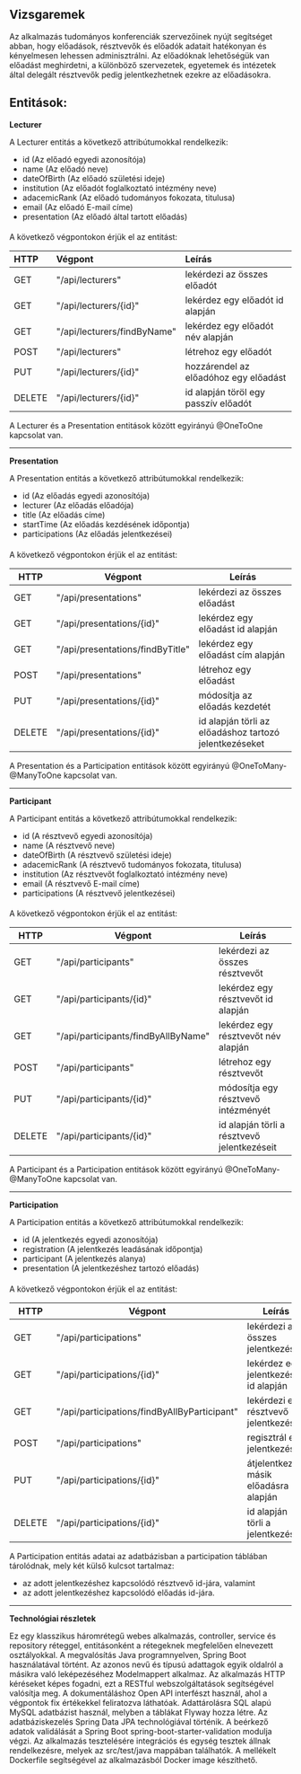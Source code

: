 **Vizsgaremek**
-
Az alkalmazás tudományos konferenciák szervezőinek nyújt segítséget abban, hogy előadások, résztvevők és előadók
adatait hatékonyan és kényelmesen lehessen adminisztrálni. Az előadóknak lehetőségük van előadást meghirdetni, 
a különböző szervezetek, egyetemek és intézetek által delegált résztvevők pedig jelentkezhetnek ezekre az előadásokra.

Entitások:
-
**Lecturer**

A Lecturer entitás a következő attribútumokkal rendelkezik:

* id (Az előadó egyedi azonosítója)
* name (Az előadó neve)
* dateOfBirth (Az előadó születési ideje)
* institution (Az előadót foglalkoztató intézmény neve)
* adacemicRank (Az előadó tudományos fokozata, titulusa)
* email (Az előadó E-mail címe)
* presentation (Az előadó által tartott előadás)
####

A következő végpontokon érjük el az entitást:


| HTTP   | Végpont                     | Leírás                                |
|:-------|:----------------------------|:--------------------------------------|
| GET    | "/api/lecturers"            | lekérdezi az összes előadót           |
| GET    | "/api/lecturers/{id}"       | lekérdez egy előadót id alapján       |
| GET    | "/api/lecturers/findByName" | lekérdez egy előadót név alapján      |
| POST   | "/api/lecturers"            | létrehoz egy előadót                  |
| PUT    | "/api/lecturers/{id}"       | hozzárendel az előadóhoz egy előadást |
| DELETE | "/api/lecturers/{id}"       | id alapján töröl egy passzív előadót  |

A Lecturer és a Presentation entitások között egyirányú @OneToOne kapcsolat van.
***
**Presentation**

A Presentation entitás a következő attribútumokkal rendelkezik:
* id (Az előadás egyedi azonosítója)
* lecturer (Az előadás előadója)
* title (Az előadás címe)
* startTime (Az előadás kezdésének időpontja)
* participations (Az előadás jelentkezései)
####

A következő végpontokon érjük el az entitást:

| HTTP   | Végpont                          | Leírás                                                  |
|--------|----------------------------------|---------------------------------------------------------|
| GET    | "/api/presentations"             | lekérdezi az összes előadást                            |
| GET    | "/api/presentations/{id}"        | lekérdez egy előadást id alapján                        |
| GET    | "/api/presentations/findByTitle" | lekérdez egy előadást cím alapján                       |
| POST   | "/api/presentations"             | létrehoz egy előadást                                   |
| PUT    | "/api/presentations/{id}"        | módosítja az előadás kezdetét                           |
| DELETE | "/api/presentations/{id}"        | id alapján törli az előadáshoz tartozó jelentkezéseket  |


A Presentation és a Participation entitások között egyirányú @OneToMany-@ManyToOne kapcsolat van.
***
**Participant**

A Participant entitás a következő attribútumokkal rendelkezik:
* id (A résztvevő egyedi azonosítója)
* name (A résztvevő neve)
* dateOfBirth (A résztvevő születési ideje)
* adacemicRank (A résztvevő tudományos fokozata, titulusa)
* institution (Az résztvevőt foglalkoztató intézmény neve)
* email (A résztvevő E-mail címe)
* participations (A résztvevő jelentkezései)
####
A következő végpontokon érjük el az entitást:

| HTTP   | Végpont                             | Leírás                                       |
|--------|-------------------------------------|----------------------------------------------|
| GET    | "/api/participants"                 | lekérdezi az összes résztvevőt               |
| GET    | "/api/participants/{id}"            | lekérdez egy résztvevőt id alapján           |
| GET    | "/api/participants/findByAllByName" | lekérdez egy résztvevőt név alapján          |
| POST   | "/api/participants"                 | létrehoz egy résztvevőt                      |
| PUT    | "/api/participants/{id}"            | módosítja egy résztvevő intézményét          |
| DELETE | "/api/participants/{id}"            | id alapján törli a résztvevő jelentkezéseit  |

A Participant és a Participation entitások között egyirányú @OneToMany-@ManyToOne kapcsolat van.
***
**Participation**

A Participation entitás a következő attribútumokkal rendelkezik:
* id (A jelentkezés egyedi azonosítója)
* registration (A jelentkezés leadásának időpontja)
* participant (A jelentkezés alanya)
* presentation (A jelentkezéshez tartozó előadás)
####
A következő végpontokon érjük el az entitást:

| HTTP   | Végpont                                      | Leírás                                   |
|--------|----------------------------------------------|------------------------------------------|
| GET    | "/api/participations"                        | lekérdezi az összes jelentkezést         |
| GET    | "/api/participations/{id}"                   | lekérdez egy jelentkezést id alapján     |
| GET    | "/api/participations/findByAllByParticipant" | lekérdezi egy résztvevő jelentkezéseit   |
| POST   | "/api/participations"                        | regisztrál egy jelentkezést              |
| PUT    | "/api/participations/{id}"                   | átjelentkezés másik előadásra id alapján |
| DELETE | "/api/participations/{id}"                   | id alapján törli a jelentkezést          |


A Participation entitás adatai az adatbázisban a participation táblában tárolódnak, mely két külső kulcsot tartalmaz:
* az adott jelentkezéshez kapcsolódó résztvevő id-jára, valamint 
* az adott jelentkezéshez kapcsolódó előadás id-jára.
***

**Technológiai részletek**

Ez egy klasszikus háromrétegű webes alkalmazás, controller, service és repository réteggel, entitásonként a rétegeknek 
megfelelően elnevezett osztályokkal. A megvalósítás Java programnyelven, Spring Boot használatával történt.
Az azonos nevű és típusú adattagok egyik oldalról a másikra való leképezéséhez Modelmappert alkalmaz.
Az alkalmazás HTTP kéréseket képes fogadni, ezt a RESTful webszolgáltatások segítségével valósítja meg. 
A dokumentáláshoz Open API interfészt használ, ahol a végpontok fix értékekkel feliratozva láthatóak.
Adattárolásra SQL alapú MySQL adatbázist használ, melyben a táblákat Flyway hozza létre. Az adatbáziskezelés 
Spring Data JPA technológiával történik. A beérkező adatok validálását a Spring Boot spring-boot-starter-validation 
modulja végzi. Az alkalmazás tesztelésére integrációs és egység tesztek állnak rendelkezésre, melyek az src/test/java 
mappában találhatók. A mellékelt Dockerfile segítségével az alkalmazásból Docker image készíthető.
